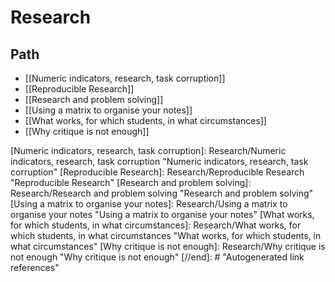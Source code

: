 # Research 

## Path

- [[Numeric indicators, research, task corruption]]
- [[Reproducible Research]]
- [[Research and problem solving]]
- [[Using a matrix to organise your notes]]
- [[What works, for which students, in what circumstances]]
- [[Why critique is not enough]]

[//begin]: # "Autogenerated link references for markdown compatibility"
[Numeric indicators, research, task corruption]: Research/Numeric indicators, research, task corruption "Numeric indicators, research, task corruption"
[Reproducible Research]: Research/Reproducible Research "Reproducible Research"
[Research and problem solving]: Research/Research and problem solving "Research and problem solving"
[Using a matrix to organise your notes]: Research/Using a matrix to organise your notes "Using a matrix to organise your notes"
[What works, for which students, in what circumstances]: Research/What works, for which students, in what circumstances "What works, for which students, in what circumstances"
[Why critique is not enough]: Research/Why critique is not enough "Why critique is not enough"
[//end]: # "Autogenerated link references"